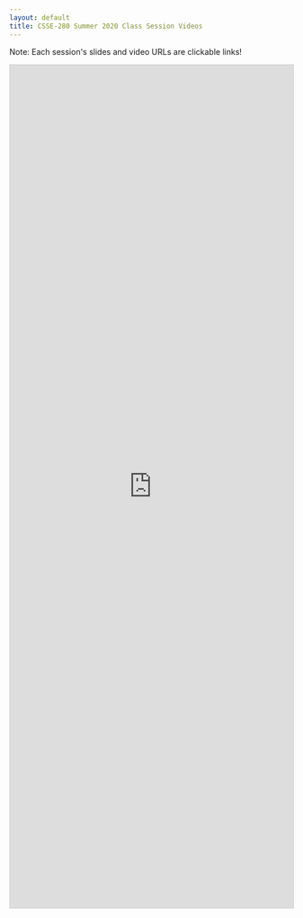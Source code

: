 ```yaml
---
layout: default
title: CSSE-280 Summer 2020 Class Session Videos
---
```

Note: Each session's slides and video URLs are clickable links!

<!-- This is "Student View - Video Links" -->
<iframe class="airtable-embed" src="https://airtable.com/embed/shrNeLRODvBth8M8r?backgroundColor=cyan&viewControls=on" frameborder="0" onmousewheel="" width="100%" height="1500px" style="max-width: 100%; background: transparent; border: 1px solid #ccc;"></iframe>
